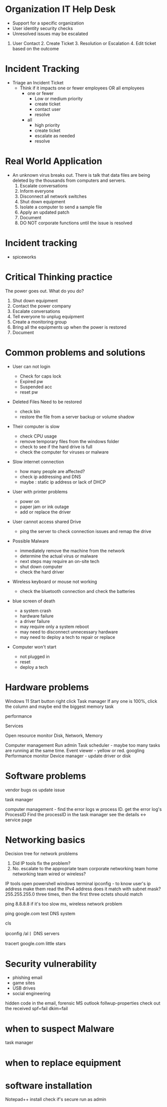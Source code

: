 # Organization IT Help Desk
- Support for a specific organization
- User identity security checks
- Unresolved issues may be escalated

1. User Contact 2. Create Ticket 3. Resolution or Escalation 4. Edit ticket based on the outcome

# Incident Tracking
* Triage an Incident Ticket
  - Think if it impacts one or fewer employees OR all employees
    - one or fewer
      - Low or medium priority
      - create ticket
      - contact user
      - resolve
    - all
      - high priority
      - create ticket
      - escalate as needed
      - resolve
     
# Real World Application
- An unknown virus breaks out. There is talk that data files are being deleted by the thousands from computers and servers.
  1. Escalate conversations
  2. Inform everyone
  3. Disconnect all network switches
  4. Shut down equipment
  5. Isolate a computer to send a sample file
  6. Apply an updated patch
  7. Document
  8. DO NOT corporate functions until the issue is resolved

# Incident tracking
- spiceworks

# Critical Thinking practice
The power goes out. What do you do?
1. Shut down equipment
2. Contact the power company
3. Escalate conversations
4. Tell everyone to unplug equipment
5. Create a monitoring group
6. Bring all the equipments up when the power is restored
7. Document

# Common problems and solutions
* User can not login
  - Check for caps lock
  - Expired pw
  - Suspended acc
  - reset pw
* Deleted Files Need to be restored
  - check bin
  - restore the file from a server backup or volume shadow
    
* Their computer is slow
  - check CPU usage
  - remove temporary files from the windows folder
  - check to see if the hard drive is full
  - check the computer for viruses or malware
* Slow internet connection
  - how many people are affected?
  - check ip addressing and DNS
  - maybe : static ip address or lack of DHCP
* User with printer problems
  - power on
  - paper jam or ink outage
  - add or replace the driver
* User cannot access shared Drive
  - ping the server to check connection issues and remap the drive
* Possible Malware
  - immediately remove the machine from the network
  - determine the actual virus or malware
  - next steps may require an on-site tech
  - shut down computer
  - check the hard driver
* Wireless keyboard or mouse not working
  - check the bluetooth connection and check the batteries
* blue screen of death
  - a system crash
  - hardware failure
  - a driver failure
  - may require only a system reboot
  - may need to disconnect unnecessary hardware
  - may need to deploy a tech to repair or replace
* Computer won't start
  - not plugged in
  - reset
  - deploy a tech

# Hardware problems
Windows 11
Start button right click
Task manager
If any one is 100%, click the column
and maybe end the biggest memory task

performance

Services

Open resource monitor
Disk, Network, Memory

Computer management
Run admin
Task scheduler - maybe too many tasks are running at the same time.
Event viewer - yellow or red. googling
Performance monitor
Device manager - update driver or disk

# Software problems
vendor bugs
os update issue

task manager

computer management - find the error logs w process ID. 
get the error log's ProcessID
Find the processID in the task manager
see the details <-> service page

# Networking basics
Decision tree for network problems
1. Did IP tools fix the problem?
2. No. escalate to the appropriate team
 corporate networking team
 home networking team
 wired or wireless?

IP tools
open powershell windows terminal
ipconfig - to know user's ip address
make them read the IPv4 address
does it match with subnet mask?
255.255.255.0
three times, then the first three octets should match

ping 8.8.8.8
if it's too slow ms, wireless network problem

ping google.com
test DNS system

cls

ipconfig /alㅣ
DNS servers

tracert google.com
little stars

# Security vulnerability
- phishing email
- game sites
- USB drives
- social engineering

hidden code in the email, forensic
MS outlook
follwup-properties
check out the received
spf=fail
dkim=fail

# when to suspect Malware
task manager

# when to replace equipment

# software installation
Notepad++ install
check if's secure
run as admin























  
